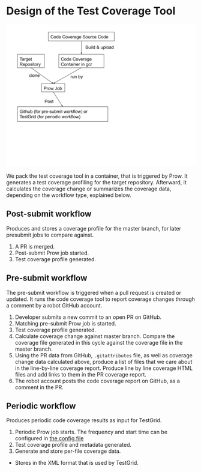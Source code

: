 # Design of the Test Coverage Tool

![design.svg](design.svg)

We pack the test coverage tool in a container, that is triggered by Prow. It generates a test coverage profiling for the target repository. Afterward, it calculates the coverage change or summarizes the coverage data, depending on the workflow type, explained below.  

## Post-submit workflow

Produces and stores a coverage profile for the master branch, for later presubmit jobs to compare against.

1. A PR is merged.
1. Post-submit Prow job started.
1. Test coverage profile generated.

## Pre-submit workflow

The pre-submit workflow is triggered when a pull request is created or updated.
It runs the code coverage tool to report coverage changes through a comment by a robot GitHub account.

1. Developer submits a new commit to an open PR on GitHub.
1. Matching pre-submit Prow job is started.
1. Test coverage profile generated.
1. Calculate coverage change against master branch. Compare the coverage file generated in this cycle against the coverage file in the master branch.
1. Using the PR data from GitHub, `.gitattributes` file, as well as coverage change data calculated above, produce a list of files that we care about in the line-by-line coverage report. Produce line by line coverage HTML files and add links to them in the PR coverage report.
1. The robot account posts the code coverage report on GitHub, as a comment in the PR.

## Periodic workflow

Produces periodic code coverage results as input for TestGrid.

1. Periodic Prow job starts.
The frequency and start time can be configured in [the config file](../../ci/prow/testgrid_config.go)
1. Test coverage profile and metadata generated.
1. Generate and store per-file coverage data.
  - Stores in the XML format that is used by TestGrid.
